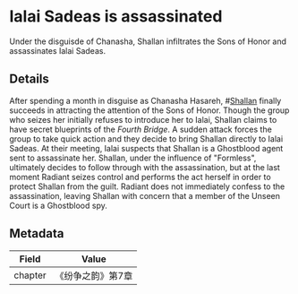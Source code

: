 # Ialai Sadeas is assassinated
Under the disguisde of Chanasha, Shallan infiltrates the Sons of Honor and assassinates Ialai Sadeas.

## Details
After spending a month in disguise as Chanasha Hasareh, #[Shallan](characters/shallan) finally succeeds in attracting the attention of the Sons of Honor. Though the group who seizes her initially refuses to introduce her to Ialai, Shallan claims to have secret blueprints of the *Fourth Bridge*. A sudden attack forces the group to take quick action and they decide to bring Shallan directly to Ialai Sadeas. At their meeting, Ialai suspects that Shallan is a Ghostblood agent sent to assassinate her. Shallan, under the influence of "Formless", ultimately decides to follow through with the assassination, but at the last moment Radiant seizes control and performs the act herself in order to protect Shallan from the guilt. Radiant does not immediately confess to the assassination, leaving Shallan with concern that a member of the Unseen Court is a Ghostblood spy.

## Metadata
| Field | Value |
| ----- | ----- |
| chapter | 《纷争之韵》第7章 |
